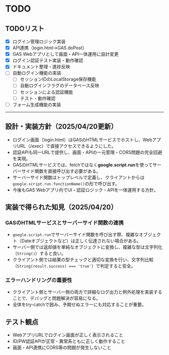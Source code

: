 # TODO

## TODOリスト

- [x] ログイン管理ロジック実装
- [x] API連携（login.html→GAS doPost）
- [x] GAS Webアプリとして画面・API一体運用に設計変更
- [x] ログイン認証テスト実装・動作確認
- [x] ドキュメント整理・進捗反映
- [ ] 自動ログイン機能の実装
  - [ ] セッションIDのLocalStorage保存機能
  - [ ] 自動ログインフラグのデータベース反映
  - [ ] セッションによる認証機能
  - [ ] テスト・動作確認
- [ ] フォーム生成機能の実装

---

## 設計・実装方針（2025/04/20更新）
- ログイン画面（login.html）はGASのHTMLサービスでホストし、WebアプリURL（/exec）で直接アクセスできるようにした。
- 認証APIも同一URLで提供し、画面・APIの一元管理・CORS問題の完全回避を実現。
- GASのHTMLサービスでは、fetchではなく**google.script.run**を使ってサーバーサイド関数を直接呼び出す必要がある。
- サーバーサイド関数はトップレベルで定義し、クライアントからは`google.script.run.functionName()`の形で呼び出す。
- 今後もGAS Webアプリ内でUI・認証ロジック・APIを一体運用する方針。

## 実装で得られた知見（2025/04/20）

### GASのHTMLサービスとサーバーサイド関数の連携
- `google.script.run`でサーバーサイド関数を呼び出す際、複雑なオブジェクト（Dateオブジェクトなど）は正しく伝達されない場合がある。
- サーバー側では返却値を単純なオブジェクトに変換し、複雑な型は文字列化（`String()`）すると良い。
- クライアント側では結果の型チェックと適切な変換を行い、文字列比較（`String(result.success) === 'true'`）で判定すると安全。

### エラーハンドリングの重要性
- クライアント側とサーバー側の両方で詳細なログ出力と例外処理を実装することで、デバッグと問題解決が容易になる。
- 全体をtry-catchで囲み、予期せぬエラーにも対応することが重要。

## テスト観点
- WebアプリURLでログイン画面が正しく表示されること
- ID/PW認証APIが正常・異常系ともに正しく動作すること
- 画面・API連携にCORS等の問題が発生しないこと
